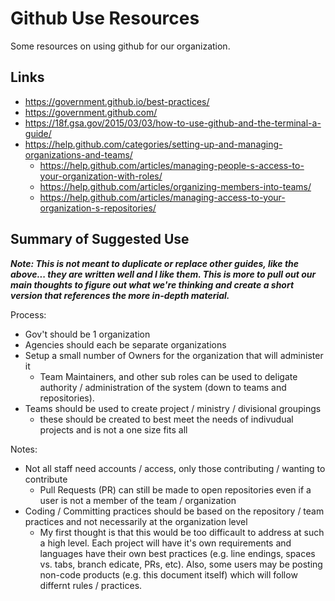 # Github Use Resources

Some resources on using github for our organization.

## Links

* https://government.github.io/best-practices/
* https://government.github.com/
* https://18f.gsa.gov/2015/03/03/how-to-use-github-and-the-terminal-a-guide/
* https://help.github.com/categories/setting-up-and-managing-organizations-and-teams/
  * https://help.github.com/articles/managing-people-s-access-to-your-organization-with-roles/
  * https://help.github.com/articles/organizing-members-into-teams/
  * https://help.github.com/articles/managing-access-to-your-organization-s-repositories/

## Summary of Suggested Use

***Note: This is not meant to duplicate or replace other guides, like the above... they are written well and I like them. This is more to pull out our main thoughts to figure out what we're thinking and create a short version that references the more in-depth material.***

Process:

* Gov't should be 1 organization
* Agencies should each be separate organizations
* Setup a small number of Owners for the organization that will administer it
  * Team Maintainers, and other sub roles can be used to deligate authority / administration of the system (down to teams and repositories).
* Teams should be used to create project / ministry / divisional groupings
  * these should be created to best meet the needs of indivudual projects and is not a one size fits all
  
Notes:

* Not all staff need accounts / access, only those contributing / wanting to contribute
  * Pull Requests (PR) can still be made to open repositories even if a user is not a member of the team / organization
* Coding / Committing practices should be based on the repository / team practices and not necessarily at the organization level
  * My first thought is that this would be too difficault to address at such a high level. Each project will have it's own requirements and languages have their own best practices (e.g. line endings, spaces vs. tabs, branch edicate, PRs, etc). Also, some users may be posting non-code products (e.g. this document itself) which will follow differnt rules / practices.
